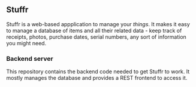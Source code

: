 ## Stuffr

Stuffr is a web-based appplication to manage your *things*. It makes it easy to manage a database of items and all their related data - keep track of receipts, photos, purchase dates, serial numbers, any sort of information you might need.

### Backend server

This repository contains the backend code needed to get Stuffr to work. It mostly manages the database and provides a REST frontend to access it.

